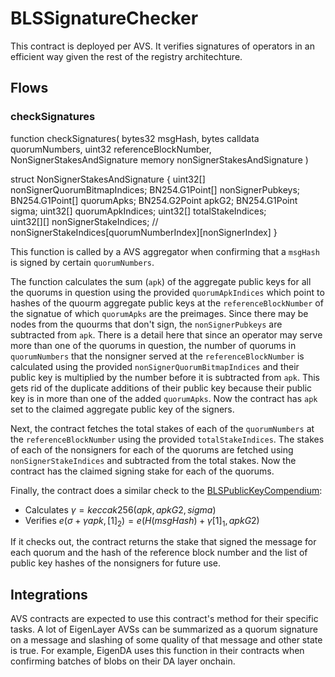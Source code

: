 # BLSSignatureChecker

This contract is deployed per AVS. It verifies signatures of operators in an efficient way given the rest of the registry architechture.

## Flows

### checkSignatures

function checkSignatures(
        bytes32 msgHash, 
        bytes calldata quorumNumbers,
        uint32 referenceBlockNumber, 
        NonSignerStakesAndSignature memory nonSignerStakesAndSignature
    )

struct NonSignerStakesAndSignature {
        uint32[] nonSignerQuorumBitmapIndices;
        BN254.G1Point[] nonSignerPubkeys;
        BN254.G1Point[] quorumApks;
        BN254.G2Point apkG2;
        BN254.G1Point sigma;
        uint32[] quorumApkIndices;
        uint32[] totalStakeIndices;  
        uint32[][] nonSignerStakeIndices; // nonSignerStakeIndices[quorumNumberIndex][nonSignerIndex]
    }

This function is called by a AVS aggregator when confirming that a `msgHash` is signed by certain `quorumNumbers`.

The function calculates the sum (`apk`) of the aggregate public keys for all the quorums in question using the provided `quorumApkIndices` which point to hashes of the quourm aggregate public keys at the `referenceBlockNumber` of the signatue of which `quorumApks` are the preimages. Since there may be nodes from the quourms that don't sign, the `nonSignerPubkeys` are subtracted from `apk`. There is a detail here that since an operator may serve more than one of the quorums in question, the number of quorums in `quorumNumbers` that the nonsigner served at the `referenceBlockNumber` is calculated using the provided `nonSignerQuorumBitmapIndices` and their public key is multiplied by the number before it is subtracted from `apk`. This gets rid of the duplicate additions of their public key because their public key is in more than one of the added `quorumApks`. Now the contract has `apk` set to the claimed aggregate public key of the signers.

Next, the contract fetches the total stakes of each of the `quorumNumbers` at the `referenceBlockNumber` using the provided `totalStakeIndices`. The stakes of each of the nonsigners for each of the quorums are fetched using `nonSignerStakeIndices` and subtracted from the total stakes. Now the contract has the claimed signing stake for each of the quorums.

Finally, the contract does a similar check to the [BLSPublicKeyCompendium](./BLSPublicKeyCompendium.md):

- Calculates $\gamma = keccak256(apk, apkG2, sigma)$
- Verifies $e(\sigma + \gamma apk, [1]_2) = e(H(msgHash) + \gamma[1]_1, apkG2)$

If it checks out, the contract returns the stake that signed the message for each quorum and the hash of the reference block number and the list of public key hashes of the nonsigners for future use.

## Integrations

AVS contracts are expected to use this contract's method for their specific tasks. A lot of EigenLayer AVSs can be summarized as a quorum signature on a message and slashing of some quality of that message and other state is true. For example, EigenDA uses this function in their contracts when confirming batches of blobs on their DA layer onchain.